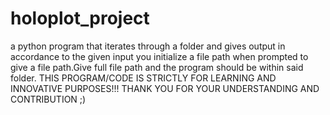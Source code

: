 # holoplot_project
a python program that iterates through a folder and gives output in accordance to the given input
you initialize a file path when prompted to give a file path.Give full file path and the program should be within said folder.
THIS PROGRAM/CODE IS STRICTLY FOR LEARNING AND INNOVATIVE PURPOSES!!!
THANK YOU FOR YOUR UNDERSTANDING AND CONTRIBUTION ;)

